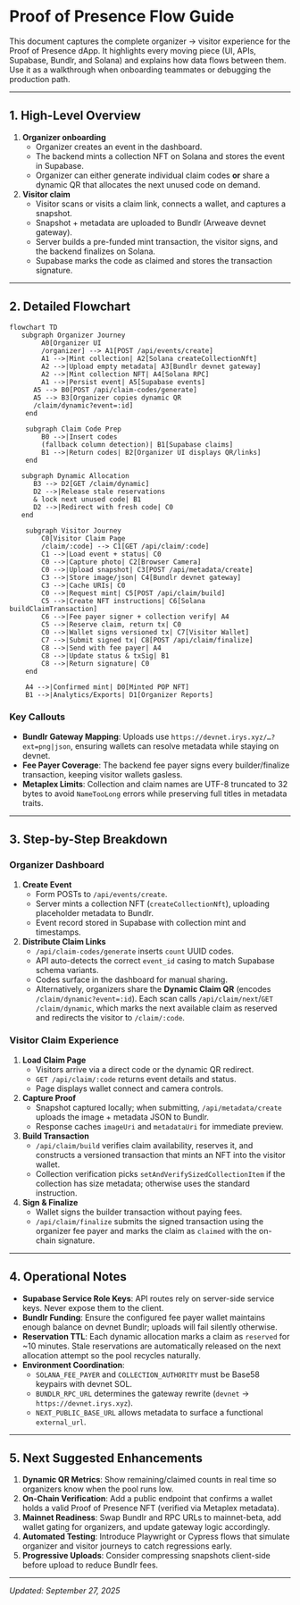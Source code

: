 # Proof of Presence Flow Guide

This document captures the complete organizer → visitor experience for the Proof of Presence dApp. It highlights every moving piece (UI, APIs, Supabase, Bundlr, and Solana) and explains how data flows between them. Use it as a walkthrough when onboarding teammates or debugging the production path.

---

## 1. High-Level Overview

1. **Organizer onboarding**
   - Organizer creates an event in the dashboard.
   - The backend mints a collection NFT on Solana and stores the event in Supabase.
   - Organizer can either generate individual claim codes **or** share a dynamic QR that allocates the next unused code on demand.
2. **Visitor claim**
   - Visitor scans or visits a claim link, connects a wallet, and captures a snapshot.
   - Snapshot + metadata are uploaded to Bundlr (Arweave devnet gateway).
   - Server builds a pre-funded mint transaction, the visitor signs, and the backend finalizes on Solana.
   - Supabase marks the code as claimed and stores the transaction signature.

---

## 2. Detailed Flowchart

```mermaid
flowchart TD
   subgraph Organizer Journey
        A0[Organizer UI
        /organizer] --> A1[POST /api/events/create]
        A1 -->|Mint collection| A2[Solana createCollectionNft]
        A2 -->|Upload empty metadata| A3[Bundlr devnet gateway]
        A2 -->|Mint collection NFT| A4[Solana RPC]
        A1 -->|Persist event| A5[Supabase events]
      A5 --> B0[POST /api/claim-codes/generate]
      A5 --> B3[Organizer copies dynamic QR
      /claim/dynamic?event=:id]
    end

    subgraph Claim Code Prep
        B0 -->|Insert codes
        (fallback column detection)| B1[Supabase claims]
        B1 -->|Return codes| B2[Organizer UI displays QR/links]
    end

   subgraph Dynamic Allocation
      B3 --> D2[GET /claim/dynamic]
      D2 -->|Release stale reservations
      & lock next unused code| B1
      D2 -->|Redirect with fresh code| C0
   end

    subgraph Visitor Journey
        C0[Visitor Claim Page
        /claim/:code] --> C1[GET /api/claim/:code]
        C1 -->|Load event + status| C0
        C0 -->|Capture photo| C2[Browser Camera]
        C0 -->|Upload snapshot| C3[POST /api/metadata/create]
        C3 -->|Store image/json| C4[Bundlr devnet gateway]
        C3 -->|Cache URIs| C0
        C0 -->|Request mint| C5[POST /api/claim/build]
        C5 -->|Create NFT instructions| C6[Solana buildClaimTransaction]
        C6 -->|Fee payer signer + collection verify| A4
        C5 -->|Reserve claim, return tx| C0
        C0 -->|Wallet signs versioned tx| C7[Visitor Wallet]
        C7 -->|Submit signed tx| C8[POST /api/claim/finalize]
        C8 -->|Send with fee payer| A4
        C8 -->|Update status & txSig| B1
        C8 -->|Return signature| C0
    end

    A4 -->|Confirmed mint| D0[Minted POP NFT]
    B1 -->|Analytics/Exports| D1[Organizer Reports]
```

### Key Callouts
- **Bundlr Gateway Mapping**: Uploads use `https://devnet.irys.xyz/…?ext=png|json`, ensuring wallets can resolve metadata while staying on devnet.
- **Fee Payer Coverage**: The backend fee payer signs every builder/finalize transaction, keeping visitor wallets gasless.
- **Metaplex Limits**: Collection and claim names are UTF-8 truncated to 32 bytes to avoid `NameTooLong` errors while preserving full titles in metadata traits.

---

## 3. Step-by-Step Breakdown

### Organizer Dashboard
1. **Create Event**
   - Form POSTs to `/api/events/create`.
   - Server mints a collection NFT (`createCollectionNft`), uploading placeholder metadata to Bundlr.
   - Event record stored in Supabase with collection mint and timestamps.
2. **Distribute Claim Links**
   - `/api/claim-codes/generate` inserts `count` UUID codes.
   - API auto-detects the correct `event_id` casing to match Supabase schema variants.
   - Codes surface in the dashboard for manual sharing.
   - Alternatively, organizers share the **Dynamic Claim QR** (encodes `/claim/dynamic?event=:id`). Each scan calls `/api/claim/next`/`GET /claim/dynamic`, which marks the next available claim as reserved and redirects the visitor to `/claim/:code`.

### Visitor Claim Experience
1. **Load Claim Page**
   - Visitors arrive via a direct code or the dynamic QR redirect.
   - `GET /api/claim/:code` returns event details and status.
   - Page displays wallet connect and camera controls.
2. **Capture Proof**
   - Snapshot captured locally; when submitting, `/api/metadata/create` uploads the image + metadata JSON to Bundlr.
   - Response caches `imageUri` and `metadataUri` for immediate preview.
3. **Build Transaction**
   - `/api/claim/build` verifies claim availability, reserves it, and constructs a versioned transaction that mints an NFT into the visitor wallet.
   - Collection verification picks `setAndVerifySizedCollectionItem` if the collection has size metadata; otherwise uses the standard instruction.
4. **Sign & Finalize**
   - Wallet signs the builder transaction without paying fees.
   - `/api/claim/finalize` submits the signed transaction using the organizer fee payer and marks the claim as `claimed` with the on-chain signature.

---

## 4. Operational Notes

- **Supabase Service Role Keys**: API routes rely on server-side service keys. Never expose them to the client.
- **Bundlr Funding**: Ensure the configured fee payer wallet maintains enough balance on devnet Bundlr; uploads will fail silently otherwise.
- **Reservation TTL**: Each dynamic allocation marks a claim as `reserved` for ~10 minutes. Stale reservations are automatically released on the next allocation attempt so the pool recycles naturally.
- **Environment Coordination**:
  - `SOLANA_FEE_PAYER` and `COLLECTION_AUTHORITY` must be Base58 keypairs with devnet SOL.
  - `BUNDLR_RPC_URL` determines the gateway rewrite (`devnet` → `https://devnet.irys.xyz`).
  - `NEXT_PUBLIC_BASE_URL` allows metadata to surface a functional `external_url`.

---

## 5. Next Suggested Enhancements

1. **Dynamic QR Metrics**: Show remaining/claimed counts in real time so organizers know when the pool runs low.
2. **On-Chain Verification**: Add a public endpoint that confirms a wallet holds a valid Proof of Presence NFT (verified via Metaplex metadata).
3. **Mainnet Readiness**: Swap Bundlr and RPC URLs to mainnet-beta, add wallet gating for organizers, and update gateway logic accordingly.
4. **Automated Testing**: Introduce Playwright or Cypress flows that simulate organizer and visitor journeys to catch regressions early.
5. **Progressive Uploads**: Consider compressing snapshots client-side before upload to reduce Bundlr fees.

---

_Updated: September 27, 2025_
